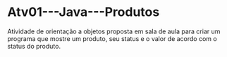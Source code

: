 # Atv01---Java---Produtos
Atividade de orientação a objetos proposta em sala de aula para criar um programa que mostre um produto, seu status e o valor de acordo com o status do produto. 

